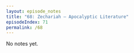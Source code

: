 ```yaml
---
layout: episode_notes
title: "68: Zechariah — Apocalyptic Literature"
episodeIndex: 71
permalink: /68
---
```

No notes yet.
